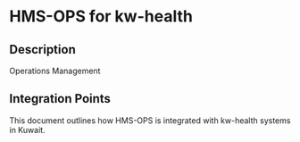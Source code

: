 # HMS-OPS for kw-health

## Description

Operations Management

## Integration Points

This document outlines how HMS-OPS is integrated with kw-health systems in Kuwait.
